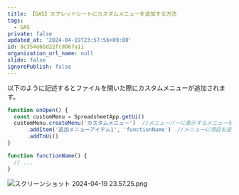 ```yaml
---
title: 【GAS】スプレッドシートにカスタムメニューを追加する方法
tags:
  - GAS
private: false
updated_at: '2024-04-19T23:57:56+09:00'
id: 8c354e6bd22fcd067a11
organization_url_name: null
slide: false
ignorePublish: false
---
```

以下のように記述するとファイルを開いた際にカスタムメニューが追加されます。

```js
function onOpen() {
  const customMenu = SpreadsheetApp.getUi()
  customMenu.createMenu('カスタムメニュー')  //メニューバーに表示するメニュー名
      .addItem('追加メニューアイテム1', 'functionName')  //メニューに項目を追加
      .addToUi()
}

function functionName() {
  // ...
}

```

![スクリーンショット 2024-04-19 23.57.25.png](https://qiita-image-store.s3.ap-northeast-1.amazonaws.com/0/2342443/11b15756-afce-3170-68c6-dd3538a1c05a.png)
